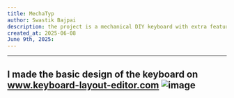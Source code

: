 ```yaml
---
title: MechaTyp
author: Swastik Bajpai
description: the project is a mechanical DIY keyboard with extra features (always a dream of making one)
created_at: 2025-06-08
June 9th, 2025:
---
```


---
I made the basic design of the keyboard on www.keyboard-layout-editor.com
![image](https://github.com/user-attachments/assets/1b3754f0-30b6-4d07-bad2-159604d60ea1)
---
